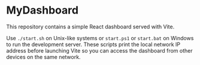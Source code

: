 # MyDashboard

This repository contains a simple React dashboard served with Vite.

Use `./start.sh` on Unix-like systems or `start.ps1` or `start.bat` on Windows to run the development server. These scripts print the local network IP address before launching Vite so you can access the dashboard from other devices on the same network.
